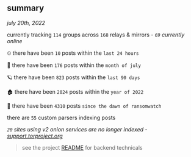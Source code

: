 
## summary
_july 20th, 2022_

currently tracking `114` groups across `168` relays & mirrors - _`69` currently online_

⏲ there have been `10` posts within the `last 24 hours`

🦈 there have been `176` posts within the `month of july`

🪐 there have been `823` posts within the `last 90 days`

🏚 there have been `2024` posts within the `year of 2022`

🦕 there have been `4310` posts `since the dawn of ransomwatch`

there are `55` custom parsers indexing posts

_`20` sites using v2 onion services are no longer indexed - [support.torproject.org](https://support.torproject.org/onionservices/v2-deprecation/)_

> see the project [README](https://github.com/joshhighet/ransomwatch#ransomwatch--) for backend technicals
